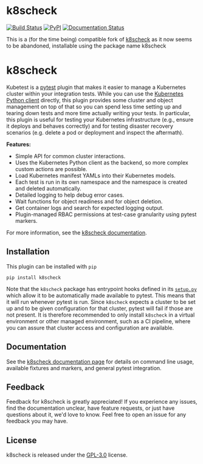 # k8scheck

[![Build Status](https://github.com/3sIT/k8scheck/actions/workflows/test.yaml/badge.svg)](https://github.com/3sIT/k8scheck/actions/workflows/test.yaml)
[![PyPI](https://img.shields.io/pypi/v/k8scheck.svg)](https://pypi.org/project/k8scheck/)
[![Documentation Status](https://readthedocs.org/projects/k8scheck/badge/?version=latest)](https://k8scheck.readthedocs.io/en/latest/?badge=latest)

This is a (for the time being) compatible fork of [k8scheck](https://github.com/vapor-ware/k8scheck) as it now seems to be abandoned, installable using the package name k8scheck

# k8scheck
Kubetest is a [pytest][pytest] plugin that makes it easier to manage a Kubernetes
cluster within your integration tests. While you can use the [Kubernetes Python client][k8s-py]
directly, this plugin provides some cluster and object management on top of that so you can
spend less time setting up and tearing down tests and more time actually writing your tests.
In particular, this plugin is useful for testing your Kubernetes infrastructure (e.g., ensure
it deploys and behaves correctly) and for testing disaster recovery scenarios (e.g. delete a
pod or deployment and inspect the aftermath).

**Features:**
* Simple API for common cluster interactions.
* Uses the Kubernetes Python client as the backend, so more complex custom
  actions are possible.
* Load Kubernetes manifest YAMLs into their Kubernetes models.
* Each test is run in its own namespace and the namespace is created and
  deleted automatically.
* Detailed logging to help debug error cases.
* Wait functions for object readiness and for object deletion.
* Get container logs and search for expected logging output.
* Plugin-managed RBAC permissions at test-case granularity using pytest markers.

For more information, see the [k8scheck documentation][k8scheck-docs].

## Installation

This plugin can be installed with `pip`

```
pip install k8scheck
```

Note that the `k8scheck` package has entrypoint hooks defined in its [`setup.py`](setup.py)
which allow it to be automatically made available to pytest. This means that it will run
whenever pytest is run. Since `k8scheck` expects a cluster to be set up and to be given
configuration for that cluster, pytest will fail if those are not present. It is therefore
recommended to only install `k8scheck` in a virtual environment or other managed environment,
such as a CI pipeline, where you can assure that cluster access and configuration are
available.

## Documentation

See the [k8scheck documentation page][k8scheck-docs] for details on command line usage,
available fixtures and markers, and general pytest integration.

## Feedback

Feedback for k8scheck is greatly appreciated! If you experience any issues, find the
documentation unclear, have feature requests, or just have questions about it, we'd
love to know. Feel free to open an issue for any feedback you may have.

## License

k8scheck is released under the [GPL-3.0](LICENSE) license.



[pytest]: https://docs.pytest.org/en/latest/
[k8s-py]: https://github.com/kubernetes-client/python
[k8scheck-docs]: https://k8scheck.readthedocs.io/en/latest/
